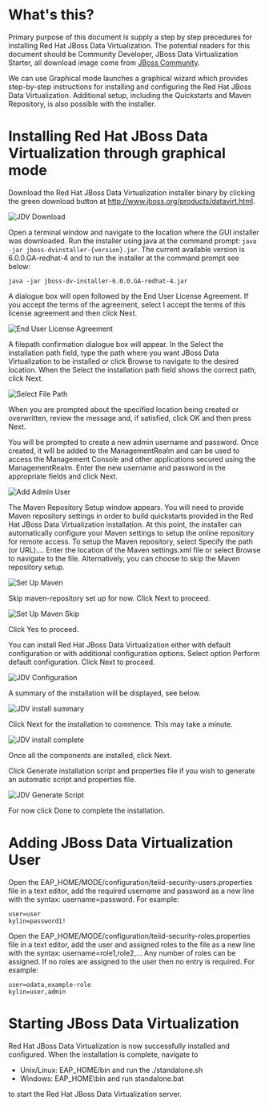 # What's this?

Primary purpose of this document is supply a step by step precedures for installing Red Hat JBoss Data Virtualization. The potential readers for this document should be Community Developer, JBoss Data Virtualization Starter, all download image come from [JBoss Community](http://jboss.org/).

We can use Graphical mode launches a graphical wizard which provides step-by-step instructions for installing and configuring the Red Hat JBoss Data Virtualization. Additional setup, including the Quickstarts and Maven Repository, is also possible with the installer.


# Installing Red Hat JBoss Data Virtualization through graphical mode

Download the Red Hat JBoss Data Virtualization installer binary by clicking the green download button at http://www.jboss.org/products/datavirt.html.

![JDV Download](img/jdv-download.png)

Open a terminal window and navigate to the location where the GUI installer was downloaded. Run the installer using java at the command prompt: `java -jar jboss-dvinstaller-{version}.jar`. The current available version is 6.0.0.GA-redhat-4 and to run the installer at the command prompt see below:

~~~
java -jar jboss-dv-installer-6.0.0.GA-redhat-4.jar
~~~

A dialogue box will open followed by the End User License Agreement. If you accept the terms of the agreement, select I accept the terms of this license agreement and then click Next.

![End User License Agreement](img/jdv-EULA.png)

A filepath confirmation dialogue box will appear. In the Select the installation path field, type the path where you want JBoss Data Virtualization to be installed or click Browse to navigate to the desired location. When the Select the installation path field shows the correct path, click Next.

![Select File Path](img/jdv-FilePath.png)

When you are prompted about the specified location being created or overwritten, review the message and, if satisfied, click OK and then press Next.

You will be prompted to create a new admin username and password. Once created, it will be added to the ManagementRealm and can be used to access the Management Console and other applications secured using the ManagementRealm. Enter the new username and password in the appropriate fields and click Next.

![Add Admin User](img/jdv-AdminUser.png)

The Maven Repository Setup window appears. You will need to provide Maven repository settings in order to build quickstarts provided in the Red Hat JBoss Data Virtualization installation. At this point, the installer can automatically configure your Maven settings to setup the online repository for remote access. To setup the Maven repository, select Specify the path (or URL)…. Enter the location of the Maven settings.xml file or select Browse to navigate to the file. Alternatively, you can choose to skip the Maven repository setup.

![Set Up Maven](img/jdv-Maven-setup.png)

Skip maven-repository set up for now. Click Next to proceed.

![Set Up Maven Skip](img/jdv-Maven-setup-2.png)

Click Yes to proceed.

You can install Red Hat JBoss Data Virtualization either with default configuration or with additional configuration options. Select option Perform default configuration. Click Next to proceed.

![JDV Configuration](img/jdv-Install-config.png)

A summary of the installation will be displayed, see below.

![JDV install summary](img/jdv-install-summary.png)

Click Next for the installation to commence. This may take a minute.

![JDV install complete](img/jdv-install-completed.png)

Once all the components are installed, click Next.

Click Generate installation script and properties file if you wish to generate an automatic script and properties file.

![JDV Generate Script](img/jdv-install-completed-2.png)

For now click Done to complete the installation.


# Adding JBoss Data Virtualization User

Open the EAP_HOME/MODE/configuration/teiid-security-users.properties file in a text editor, add the required username and password as a new line with the syntax: username=password. For example:

~~~
user=user
kylin=password1!
~~~

Open the EAP_HOME/MODE/configuration/teiid-security-roles.properties file in a text editor, add the user and assigned roles to the file as a new line with the syntax: username=role1,role2,... Any number of roles can be assigned. If no roles are assigned to the user then no entry is required. For example:

~~~
user=odata,example-role
kylin=user,admin
~~~

# Starting JBoss Data Virtualization

Red Hat JBoss Data Virtualization is now successfully installed and configured. When the installation is complete, navigate to

* Unix/Linux: EAP_HOME/bin and run the ./standalone.sh
* Windows: EAP_HOME\bin and run standalone.bat

to start the Red Hat JBoss Data Virtualization server.
